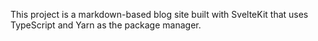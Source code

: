 This project is a markdown-based blog site built with SvelteKit that uses TypeScript and Yarn as the package manager.
